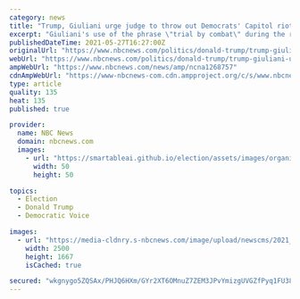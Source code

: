 ```yaml
---
category: news
title: "Trump, Giuliani urge judge to throw out Democrats' Capitol riot lawsuit"
excerpt: "Giuliani's use of the phrase \"trial by combat\" during the rally that preceded the riot referred to future legal challenges, not anything happening at the Capitol, his lawyer said."
publishedDateTime: 2021-05-27T16:27:00Z
originalUrl: "https://www.nbcnews.com/politics/donald-trump/trump-giuliani-urge-judge-throw-out-democrats-capitol-riot-lawsuit-n1268757"
webUrl: "https://www.nbcnews.com/politics/donald-trump/trump-giuliani-urge-judge-throw-out-democrats-capitol-riot-lawsuit-n1268757"
ampWebUrl: "https://www.nbcnews.com/news/amp/ncna1268757"
cdnAmpWebUrl: "https://www-nbcnews-com.cdn.ampproject.org/c/s/www.nbcnews.com/news/amp/ncna1268757"
type: article
quality: 135
heat: 135
published: true

provider:
  name: NBC News
  domain: nbcnews.com
  images:
    - url: "https://smartableai.github.io/election/assets/images/organizations/nbcnews.com-50x50.jpg"
      width: 50
      height: 50

topics:
  - Election
  - Donald Trump
  - Democratic Voice

images:
  - url: "https://media-cldnry.s-nbcnews.com/image/upload/newscms/2021_21/3450394/210216-trump-giuliani-jm-1024.jpg"
    width: 2500
    height: 1667
    isCached: true

secured: "wkgnygo5ZQSAx/PHJQ6HXm/GYr2XT6OMnuZ7ZEM3JPvYmizgUVGZfPyq1FU38KlxuJoPbAQYJc7TYiFX83htl0R8xvehUd72hlSW2+PhqmaTwZzwNexXYbcrrzG1ovNf7+78bwlvOcdcwbyxlqKnN2NGRCroTms51EKBrCyR97RPLnHALSXDnU2nrBW33nEiQwvyGdKYZf+cmmyN/H98z/oVHApnHybGIcSE/+Suds8sN2BCBRlF0/GWvEf8fs7Hl9oU4xTnk6z0uLrucz3ZBvbFMaOfFUAld0y0TR0mIr5XTYuH8pdVFvPILqmVTlRXZTvbdNw2duq4xUK6yuEfZSwRsOmJAleV5IyXw+7u3x0=;Qw0mBXHWVE4jIo3qIEjMiA=="
---
```


